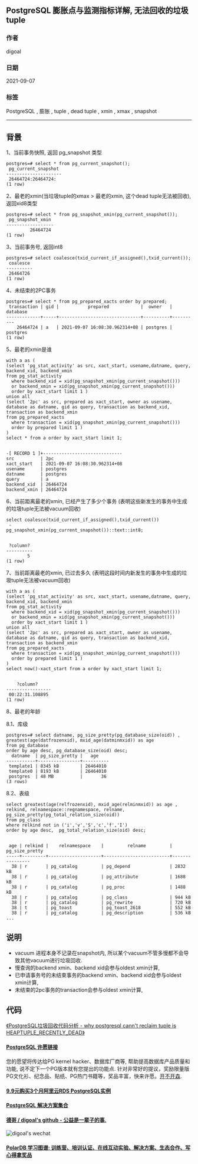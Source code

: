 ## PostgreSQL 膨胀点与监测指标详解, 无法回收的垃圾tuple   
    
### 作者    
digoal    
    
### 日期    
2021-09-07     
    
### 标签    
PostgreSQL , 膨胀 , tuple , dead tuple , xmin , xmax , snapshot    
    
----    
    
## 背景    
  
1、当前事务快照, 返回 pg_snapshot 类型  
  
```  
postgres=# select * from pg_current_snapshot();  
 pg_current_snapshot   
---------------------  
 26464724:26464724:  
(1 row)  
```  
  
2、最老的xmin(当垃圾tuple的xmax > 最老的xmin, 这个dead tuple无法被回收), 返回xid8类型  
  
```  
postgres=# select * from pg_snapshot_xmin(pg_current_snapshot());  
 pg_snapshot_xmin   
------------------  
         26464724  
(1 row)  
```  
  
3、当前事务号, 返回int8    
  
```  
postgres=# select coalesce(txid_current_if_assigned(),txid_current());  
 coalesce   
----------  
 26464726  
(1 row)  
```  
  
4、未结束的2PC事务  
  
```  
postgres=# select * from pg_prepared_xacts order by prepared;  
 transaction | gid |           prepared            |  owner   | database   
-------------+-----+-------------------------------+----------+----------  
    26464724 | a   | 2021-09-07 16:08:30.962314+08 | postgres | postgres  
(1 row)  
```  
  
5、最老的xmin是谁   
  
```  
with a as (  
(select 'pg_stat_activity' as src, xact_start, usename,datname, query, backend_xid, backend_xmin   
from pg_stat_activity   
  where backend_xid = xid(pg_snapshot_xmin(pg_current_snapshot()))   
  or backend_xmin = xid(pg_snapshot_xmin(pg_current_snapshot()))   
  order by xact_start limit 1 )  
union all   
(select '2pc' as src, prepared as xact_start, owner as usename, database as datname, gid as query, transaction as backend_xid, transaction as backend_xmin  
from pg_prepared_xacts   
  where transaction = xid(pg_snapshot_xmin(pg_current_snapshot()))   
  order by prepared limit 1 )  
)  
select * from a order by xact_start limit 1;   
  
  
-[ RECORD 1 ]+------------------------------  
src          | 2pc  
xact_start   | 2021-09-07 16:08:30.962314+08  
usename      | postgres  
datname      | postgres  
query        | a  
backend_xid  | 26464724  
backend_xmin | 26464724  
```  
  
6、当前距离最老的xmin, 已经产生了多少个事务 (表明这些新发生的事务中生成的垃圾tuple无法被vacuum回收)  
  
```  
select coalesce(txid_current_if_assigned(),txid_current())  
 -   
pg_snapshot_xmin(pg_current_snapshot())::text::int8;  
  
  
 ?column?   
----------  
        5  
(1 row)  
```  
  
7、当前距离最老的xmin, 已过去多久 (表明这段时间内新发生的事务中生成的垃圾tuple无法被vacuum回收)  
  
```  
with a as (  
(select 'pg_stat_activity' as src, xact_start, usename,datname, query, backend_xid, backend_xmin   
from pg_stat_activity   
  where backend_xid = xid(pg_snapshot_xmin(pg_current_snapshot()))   
  or backend_xmin = xid(pg_snapshot_xmin(pg_current_snapshot()))   
  order by xact_start limit 1 )  
union all   
(select '2pc' as src, prepared as xact_start, owner as usename, database as datname, gid as query, transaction as backend_xid, transaction as backend_xmin  
from pg_prepared_xacts   
  where transaction = xid(pg_snapshot_xmin(pg_current_snapshot()))   
  order by prepared limit 1 )  
)  
select now()-xact_start from a order by xact_start limit 1;   
  
  
    ?column?       
-----------------  
 00:22:31.108895  
(1 row)  
```  
  
8、最老的年龄  
  
8\.1、库级  
  
```  
postgres=# select datname, pg_size_pretty(pg_database_size(oid)) , greatest(age(datfrozenxid), mxid_age(datminmxid)) as age   
from pg_database   
order by age desc, pg_database_size(oid) desc;  
  datname  | pg_size_pretty |   age      
-----------+----------------+----------  
 template1 | 8345 kB        | 26464010  
 template0 | 8193 kB        | 26464010  
 postgres  | 48 MB          |       36  
(3 rows)  
```  
  
8\.2、表级  
  
```  
select greatest(age(relfrozenxid), mxid_age(relminmxid)) as age , relkind, relnamespace::regnamespace, relname, pg_size_pretty(pg_total_relation_size(oid))   
from pg_class   
where relkind not in ('i','v','S','c','f','I')  
order by age desc,  pg_total_relation_size(oid) desc;  
  
  
 age | relkind |    relnamespace    |         relname         | pg_size_pretty   
-----+---------+--------------------+-------------------------+----------------  
  38 | r       | pg_catalog         | pg_depend               | 2832 kB  
  38 | r       | pg_catalog         | pg_attribute            | 1688 kB  
  38 | r       | pg_catalog         | pg_proc                 | 1488 kB  
  38 | r       | pg_catalog         | pg_class                | 944 kB  
  38 | r       | pg_catalog         | pg_rewrite              | 720 kB  
  38 | t       | pg_toast           | pg_toast_2618           | 552 kB  
  38 | r       | pg_catalog         | pg_description          | 536 kB  
...  
```  
  
  
## 说明  
- vacuum 进程本身不记录在snapshot内, 所以某个vacuum不管多慢都不会导致其他vacuum进行垃圾回收.   
- 慢查询的backend xmin、backend xid会参与oldest xmin计算,   
- 已申请事务号的未结束事务的backend xmin、backend xid会参与oldest xmin计算,   
- 未结束的2pc事务的transaction会参与oldest xmin计算,   
  
  
## 代码  
[《PostgreSQL垃圾回收代码分析 - why postgresql cann't reclaim tuple is HEAPTUPLE_RECENTLY_DEAD》](../201505/20150503_01.md)    
  
  
  
#### [PostgreSQL 许愿链接](https://github.com/digoal/blog/issues/76 "269ac3d1c492e938c0191101c7238216")
您的愿望将传达给PG kernel hacker、数据库厂商等, 帮助提高数据库产品质量和功能, 说不定下一个PG版本就有您提出的功能点. 针对非常好的提议，奖励限量版PG文化衫、纪念品、贴纸、PG热门书籍等，奖品丰富，快来许愿。[开不开森](https://github.com/digoal/blog/issues/76 "269ac3d1c492e938c0191101c7238216").  
  
  
#### [9.9元购买3个月阿里云RDS PostgreSQL实例](https://www.aliyun.com/database/postgresqlactivity "57258f76c37864c6e6d23383d05714ea")
  
  
#### [PostgreSQL 解决方案集合](https://yq.aliyun.com/topic/118 "40cff096e9ed7122c512b35d8561d9c8")
  
  
#### [德哥 / digoal's github - 公益是一辈子的事.](https://github.com/digoal/blog/blob/master/README.md "22709685feb7cab07d30f30387f0a9ae")
  
  
![digoal's wechat](../pic/digoal_weixin.jpg "f7ad92eeba24523fd47a6e1a0e691b59")
  
  
#### [PolarDB 学习图谱: 训练营、培训认证、在线互动实验、解决方案、生态合作、写心得拿奖品](https://www.aliyun.com/database/openpolardb/activity "8642f60e04ed0c814bf9cb9677976bd4")
  
